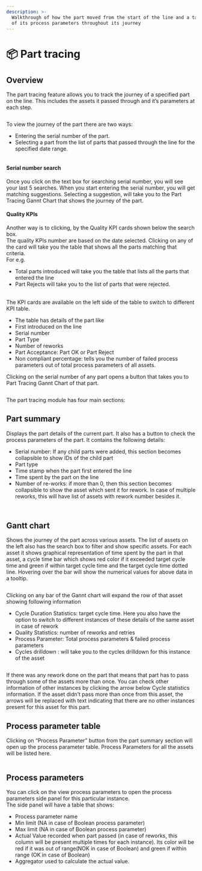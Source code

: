 ```yaml
---
description: >-
  Walkthrough of how the part moved from the start of the line and a tabulation
  of its process parameters throughout its journey
---
```


# 📦 Part tracing

## Overview

The part tracing feature allows you to track the journey of a specified part on the line. This includes the assets it passed through and it’s parameters at each step.

<figure><img src="../.gitbook/assets/image (61).png" alt=""><figcaption></figcaption></figure>

To view the journey of the part there are two ways:&#x20;

* Entering the serial number of the part.
* Selecting a part from the list of parts that passed through the line for the specified date range.

<figure><img src="../.gitbook/assets/image (62).png" alt=""><figcaption></figcaption></figure>

#### Serial number search

Once you click on the text box for searching serial number, you will see your last 5 searches. When you start entering the serial number, you will get matching suggestions. Selecting a suggestion, will take you to the Part Tracing Gannt Chart that shows the journey of the part.

#### Quality KPIs

Another way is to clicking, by the Quality KPI cards shown below the search box.\
The quality KPIs number are based on the date selected. Clicking on any of the card will take you the table that shows all the parts matching that criteria.\
For e.g.

* Total parts introduced will take you the table that lists all the parts that entered the line
* Part Rejects will take you to the list of parts that were rejected.

\
The KPI cards are available on the left side of the table to switch to different KPI table.

* The table has details of the part like
* First introduced on the line
* Serial number
* Part Type
* Number of reworks
* Part Acceptance: Part OK or Part Reject
* Non compliant percentage: tells you the number of failed process parameters out of total process parameters of all assets.

Clicking on the serial number of any part opens a button that takes you to Part Tracing Gannt Chart of that part.

<figure><img src="../.gitbook/assets/image (63).png" alt=""><figcaption></figcaption></figure>

The part tracing module has four main sections:

## Part summary

Displays the part details of the current part. It also has a button to check the process parameters of the part. It contains the following details:

* Serial number: If any child parts were added, this section becomes collapsible to show IDs of the child part
* Part type
* Time stamp when the part first entered the line
* Time spent by the part on the line
* Number of re-works: if more than 0, then this section becomes collapsible to show the asset which sent it for rework. In case of multiple reworks, this will have list of assets with rework number besides it.

<figure><img src="../.gitbook/assets/image (64).png" alt=""><figcaption></figcaption></figure>

<figure><img src="../.gitbook/assets/image (65).png" alt=""><figcaption></figcaption></figure>

## Gantt chart

Shows the journey of the part across various assets. The list of assets on the left also has the search box to filter and show specific assets. For each asset it shows graphical representation of time spent by the part in that asset, a cycle time bar which shows red color if it exceeded target cycle time and green if within target cycle time and the target cycle time dotted line. Hovering over the bar will show the numerical values for above data in a tooltip.

<figure><img src="../.gitbook/assets/image (67).png" alt=""><figcaption></figcaption></figure>

Clicking on any bar of the Gannt chart will expand the row of that asset showing following information

* Cycle Duration Statistics: target cycle time. Here you also have the option to switch to different instances of these details of the same asset in case of rework
* Quality Statistics: number of reworks and retries
* Process Parameter: Total process parameters & failed process parameters
* Cycles drilldown : will take you to the cycles drilldown for this instance of the asset

<figure><img src="../.gitbook/assets/image (68).png" alt=""><figcaption></figcaption></figure>

If there was any rework done on the part that means that part has to pass through some of the assets more than once. You can check other information of other instances by clicking the arrow below Cycle statistics information. If the asset didn’t pass more than once from this asset, the arrows will be replaced with text indicating that there are no other instances present for this asset for this part.

## Process parameter table

Clicking on “Process Parameter” button from the part summary section will open up the process parameter table. Process Parameters for all the assets will be listed here.&#x20;

<figure><img src="../.gitbook/assets/image (66).png" alt=""><figcaption></figcaption></figure>

## Process parameters

You can click on the view process parameters to open the process parameters side panel for this particular instance.\
The side panel will have a table that shows:

* Process parameter name
* Min limit (NA in case of Boolean process parameter)
* Max limit (NA in case of Boolean process parameter)
* Actual Value recorded when part passed (in case of reworks, this column will be present multiple times for each instance). Its color will be red if it was out of range(NOK in case of Boolean) and green if within range (OK in case of Boolean)
* Aggregator used to calculate the actual value.
